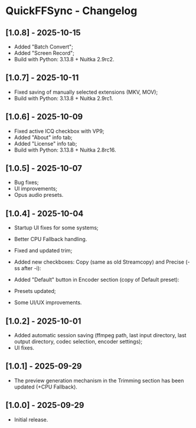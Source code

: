 # QuickFFSync - Changelog

## [1.0.8] - 2025-10-15
- Added "Batch Convert";
- Added "Screen Record";
- Build with Python: 3.13.8 + Nuitka 2.9rc2.

## [1.0.7] - 2025-10-11
- Fixed saving of manually selected extensions (MKV, MOV);
- Build with Python: 3.13.8 + Nuitka 2.9rc1.

## [1.0.6] - 2025-10-09
- Fixed active ICQ checkbox with VP9;
- Added "About" info tab;
- Added "License" info tab;
- Build with Python: 3.13.8 + Nuitka 2.8rc16.

## [1.0.5] - 2025-10-07
- Bug fixes;
- UI improvements;
- Opus audio presets.

## [1.0.4] - 2025-10-04
- Startup UI fixes for some systems;
- Better CPU Fallback handling.

- Fixed and updated trim;
- Added new checkboxes: Copy (same as old Streamcopy) and Precise (-ss after -i):
- Added "Default" button in Encoder section (copy of Default preset):
- Presets updated;
- Some UI/UX improvements.

## [1.0.2] - 2025-10-01
- Added automatic session saving (ffmpeg path, last input directory, last output directory, codec selection, encoder settings);
- UI fixes.

## [1.0.1] - 2025-09-29
- The preview generation mechanism in the Trimming section has been updated (+CPU Fallback).

## [1.0.0] - 2025-09-29
- Initial release.